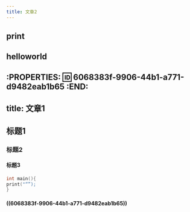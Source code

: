```yaml
---
title: 文章2
---
```


## print
## helloworld
### 
:PROPERTIES:
:id: 6068383f-9906-44b1-a771-d9482eab1b65
:END:
---
title: 文章1
---

## 标题1
### 标题2
#### 标题3
####
```C
int main(){
print("“”);
}
```
#### ((6068383f-9906-44b1-a771-d9482eab1b65))
####
